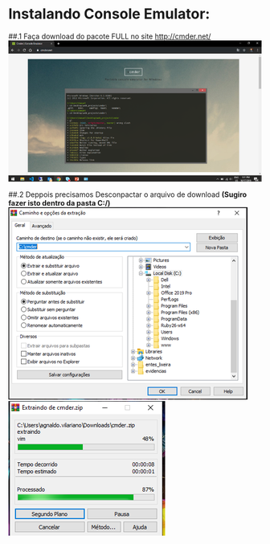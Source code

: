 # Instalando Console Emulator:
  ##.1 Faça download do pacote FULL no site <a href="http://cmder.net/">http://cmder.net/</a>
  <img src="img/cmder_001.png" alt="cmder_001" />

  ##.2 Deppois precisamos Desconpactar o arquivo de download <b>(Sugiro fazer isto dentro da pasta C:/)</b>
  <img src="img/cmder_002.png" alt="cmder_002" />
  <img src="img/cmder_003.png" alt="cmder_003" />
